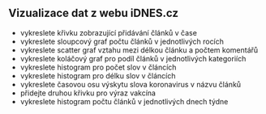 ## Vizualizace dat z webu iDNES.cz

* vykreslete křivku zobrazující přidávání článků v čase
* vykreslete sloupcový graf počtu článků v jednotlivých rocích
* vykreslete scatter graf vztahu mezi délkou článku a počtem komentářů
* vykreslete koláčový graf pro podíl článků v jednotlivých kategoriích
* vykreslete histogram pro počet slov v článcích
* vykreslete histogram pro délku slov v článcích
* vykreslete časovou osu výskytu slova koronavirus v názvu článků
* přidejte druhou křivku pro výraz vakcína
* vykreslete histogram počtu článků v jednotlivých dnech týdne

